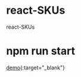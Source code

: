# react-SKUs
react-SKUs

# npm run start

[demo](http://winnerweb.github.io/react-SKUs){:target="_blank"}